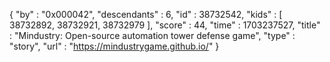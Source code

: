 {
  "by" : "0x000042",
  "descendants" : 6,
  "id" : 38732542,
  "kids" : [ 38732892, 38732921, 38732979 ],
  "score" : 44,
  "time" : 1703237527,
  "title" : "Mindustry: Open-source automation tower defense game",
  "type" : "story",
  "url" : "https://mindustrygame.github.io/"
}
